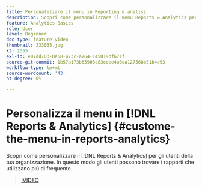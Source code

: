 ```yaml
---
title: Personalizzare il menu in Reporting e analisi
description: Scopri come personalizzare il menu Reports & Analytics per gli utenti della tua organizzazione.
feature: Analytics Basics
role: User
level: Beginner
doc-type: feature video
thumbnail: 333035.jpg
kt: 2365
exl-id: e07dd703-0e68-473c-a764-145019bf671f
source-git-commit: 1b57a173b65903c83ccee4a0ea127568b51b4a93
workflow-type: tm+mt
source-wordcount: '43'
ht-degree: 0%

---
```


# Personalizza il menu in [!DNL Reports & Analytics] {#custome-the-menu-in-reports-analytics}

Scopri come personalizzare il [!DNL Reports & Analytics] per gli utenti della tua organizzazione. In questo modo gli utenti possono trovare i rapporti che utilizzano più di frequente.

>[!VIDEO](https://video.tv.adobe.com/v/333035/?quality=12)
